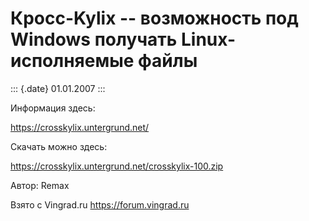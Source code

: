 Кросс-Kylix -- возможность под Windows получать Linux-исполняемые файлы
=======================================================================

::: {.date}
01.01.2007
:::

Информация здесь:

<https://crosskylix.untergrund.net/>

Скачать можно здесь:

<https://crosskylix.untergrund.net/crosskylix-100.zip>

Автор: Remax

Взято с Vingrad.ru <https://forum.vingrad.ru>
